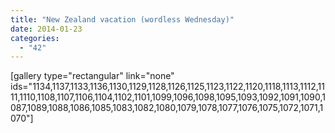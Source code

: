 ```yaml
---
title: "New Zealand vacation (wordless Wednesday)"
date: 2014-01-23
categories: 
  - "42"
---
```


\[gallery type="rectangular" link="none" ids="1134,1137,1133,1136,1130,1129,1128,1126,1125,1123,1122,1120,1118,1113,1112,1111,1110,1108,1107,1106,1104,1102,1101,1099,1096,1098,1095,1093,1092,1091,1090,1087,1089,1088,1086,1085,1083,1082,1080,1079,1078,1077,1076,1075,1072,1071,1070"\]

